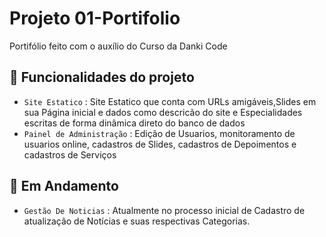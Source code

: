 # Projeto 01-Portifolio


Portifólio feito com o auxílio do Curso da Danki Code

## 🔨 Funcionalidades do projeto
- `Site Estatico` : Site Estatico que conta com URLs amigáveis,Slides em sua Página inicial e dados como descricão do site e Especialidades escritas de forma dinâmica direto do banco de dados
- `Painel de Administração` : Edição de Usuarios, monitoramento de usuarios online, cadastros de Slides, cadastros de Depoimentos e cadastros de Serviços

## :construction: Em Andamento

- `Gestão De Noticias` : Atualmente no processo inicial de Cadastro de atualização de Notícias e suas respectivas Categorias. 
